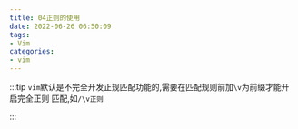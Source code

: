 ```yaml
---
title: 04正则的使用
date: 2022-06-26 06:50:09
tags:
- Vim
categories:
- vim
---
```


:::tip
`vim`默认是不完全开发正规匹配功能的,需要在匹配规则前加`\v`为前缀才能开启完全正则
匹配,如`/\v正则`

:::

